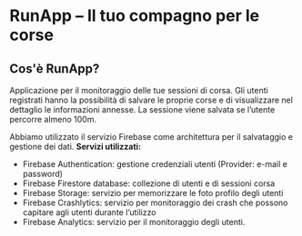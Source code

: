 # RunApp – Il tuo compagno per le corse
## Cos'è RunApp?

Applicazione per il monitoraggio delle tue sessioni di corsa. Gli utenti registrati hanno la 
possibilità di salvare le proprie corse e di visualizzare nel dettaglio le informazioni annesse. 
La sessione viene salvata se l’utente percorre almeno 100m. 

Abbiamo utilizzato il servizio Firebase come architettura per il salvataggio e gestione dei dati.
**Servizi utilizzati:**
- Firebase Authentication: gestione credenziali utenti (Provider: e-mail e password)
- Firebase Firestore database: collezione di utenti e di sessioni corsa 
- Firebase Storage: servizio per memorizzare le foto profilo degli utenti 
- Firebase Crashlytics: servizio per monitoraggio dei crash che possono capitare agli utenti durante l’utilizzo
- Firebase Analytics: servizio per il monitoraggio degli utenti. 




